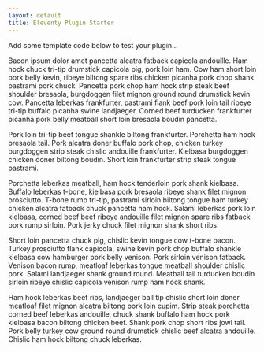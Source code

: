 ```yaml
---
layout: default
title: Eleventy Plugin Starter
---
```


Add some template code below to test your plugin...

Bacon ipsum dolor amet pancetta alcatra fatback capicola andouille. Ham hock chuck tri-tip drumstick capicola pig, pork loin ham. Cow ham short loin pork belly kevin, ribeye biltong spare ribs chicken picanha pork chop shank pastrami pork chuck. Pancetta pork chop ham hock strip steak beef shoulder bresaola, burgdoggen filet mignon ground round drumstick kevin cow. Pancetta leberkas frankfurter, pastrami flank beef pork loin tail ribeye tri-tip buffalo picanha swine landjaeger. Corned beef turducken frankfurter picanha pork belly meatball short loin bresaola boudin pancetta.

Pork loin tri-tip beef tongue shankle biltong frankfurter. Porchetta ham hock bresaola tail. Pork alcatra doner buffalo pork chop, chicken turkey burgdoggen strip steak chislic andouille frankfurter. Kielbasa burgdoggen chicken doner biltong boudin. Short loin frankfurter strip steak tongue pastrami.

Porchetta leberkas meatball, ham hock tenderloin pork shank kielbasa. Buffalo leberkas t-bone, kielbasa pork bresaola ribeye shank filet mignon prosciutto. T-bone rump tri-tip, pastrami sirloin biltong tongue ham turkey chicken alcatra fatback chuck pancetta ham hock. Salami leberkas pork loin kielbasa, corned beef beef ribeye andouille filet mignon spare ribs fatback pork rump sirloin. Pork jerky chuck filet mignon shank short ribs.

Short loin pancetta chuck pig, chislic kevin tongue cow t-bone bacon. Turkey prosciutto flank capicola, swine kevin pork chop buffalo shankle kielbasa cow hamburger pork belly venison. Pork sirloin venison fatback. Venison bacon rump, meatloaf leberkas tongue meatball shoulder chislic pork. Salami landjaeger shank ground round. Meatball tail turducken boudin sirloin ribeye chislic capicola venison rump ham hock shank.

Ham hock leberkas beef ribs, landjaeger ball tip chislic short loin doner meatloaf filet mignon alcatra biltong pork loin cupim. Strip steak porchetta corned beef leberkas andouille, chuck shank buffalo ham hock pork kielbasa bacon biltong chicken beef. Shank pork chop short ribs jowl tail. Pork belly turkey cow ground round drumstick chislic beef alcatra andouille. Chislic ham hock biltong chuck leberkas.